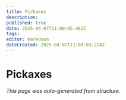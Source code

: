 ```yaml
---
title: Pickaxes
description: 
published: true
date: 2025-04-07T11:00:05.461Z
tags: 
editor: markdown
dateCreated: 2025-04-07T11:00:03.224Z
---
```


# Pickaxes

*This page was auto-generated from structure.*
